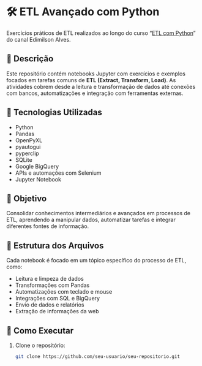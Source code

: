 # 🛠️ ETL Avançado com Python

Exercícios práticos de ETL realizados ao longo do curso “[ETL com Python](https://www.youtube.com/watch?v=BS8mv11SJeo&list=PL_b3PX9XGVYMW1w-68YmDv2kAl5Gfiuvx)” do canal Edimilson Alves.

## 📌 Descrição

Este repositório contém notebooks Jupyter com exercícios e exemplos focados em tarefas comuns de **ETL (Extract, Transform, Load)**. As atividades cobrem desde a leitura e transformação de dados até conexões com bancos, automatizações e integração com ferramentas externas.

## 🧰 Tecnologias Utilizadas

- Python
- Pandas
- OpenPyXL
- pyautogui
- pyperclip
- SQLite
- Google BigQuery
- APIs e automações com Selenium
- Jupyter Notebook

## 🎯 Objetivo

Consolidar conhecimentos intermediários e avançados em processos de ETL, aprendendo a manipular dados, automatizar tarefas e integrar diferentes fontes de informação.

## 📂 Estrutura dos Arquivos

Cada notebook é focado em um tópico específico do processo de ETL, como:
- Leitura e limpeza de dados
- Transformações com Pandas
- Automatizações com teclado e mouse
- Integrações com SQL e BigQuery
- Envio de dados e relatórios
- Extração de informações da web

## 🚀 Como Executar

1. Clone o repositório:
   ```bash
   git clone https://github.com/seu-usuario/seu-repositorio.git
